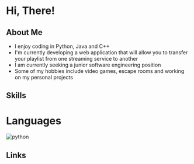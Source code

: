 # Hi, There!
## About Me
- I enjoy coding in Python, Java and C++
- I'm currently developing a web application that will allow you to transfer your playlist from one streaming service to another
- I am currently seeking a junior software engineering position
- Some of my hobbies include video games, escape rooms and working on my personal projects
## Skills

# Languages
![python](https://img.shields.io/badge/Python-3776AB?style=for-the-badge&logo=python&logoColor=white)
## Links

